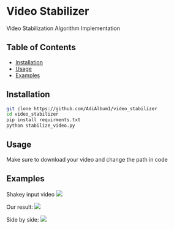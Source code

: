# Video Stabilizer

Video Stabilization Algorithm Implementation

## Table of Contents

- [Installation](#installation)
- [Usage](#usage)
- [Examples](#Examples)

## Installation

```sh
git clone https://github.com/AdiAlbum1/video_stabilizer
cd video_stabilizer
pip install requirments.txt
python stabilize_video.py
```

## Usage

Make sure to download your video and change the path in code

## Examples

Shakey input video
![](gifs/vid1/in_vid.gif)

Our result:
![](gifs/vid1/only_out_vid.gif)

Side by side:
![](gifs/vid1/out_vid.gif)